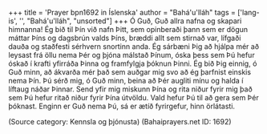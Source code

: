 +++
title = 'Prayer bpn1692 in Íslenska'
author = "Bahá'u'lláh"
tags = ['lang-is', '', "Bahá'u'lláh", "unsorted"]
+++
Ó Guð, Guð allra nafna og skapari himnanna! Ég bið til Þín við nafn Þitt, sem opinberaði þann sem er dögun máttar Þíns og dagsbrún valds Þíns, bræddi allt sem stirnað var, lífgaði dauða og staðfesti sérhvern snortinn anda. Ég sárbæni Þig að hjálpa mér að leysast frá öllu nema Þér og þjóna málstað Þínum, óska þess sem Þú hefur óskað í krafti yfirráða Þinna og framfylgja þóknun Þinni.
Ég bið Þig einnig, ó Guð minn, að ákvarða mér það sem auðgar mig svo að ég þarfnist einskis nema Þín. Þú sérð mig, ó Guð minn, beina að Þér augliti mínu og halda í líftaug náðar Þinnar. Send yfir mig miskunn Þína og rita niður fyrir mig það sem Þú hefur ritað niður fyrir Þína útvöldu. Vald hefur Þú til að gera sem Þér þóknast. Enginn er Guð nema Þú, sá er ætíð fyrirgefur, hinn örlátasti.

(Source category: Kennsla og þjónusta)
(Bahaiprayers.net ID: 1692)
